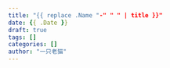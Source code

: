 ```yaml
---
title: "{{ replace .Name "-" " " | title }}"
date: {{ .Date }}
draft: true
tags: []
categories: []
author: "一只老猫"
---
```


